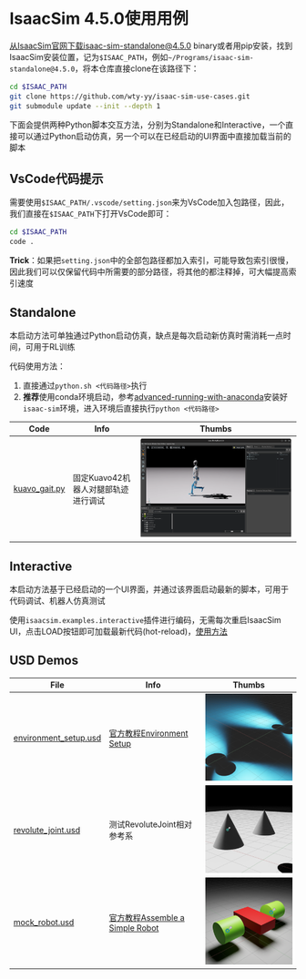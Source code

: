 # IsaacSim 4.5.0使用用例

从IsaacSim官网下载isaac-sim-standalone@4.5.0 binary或者用pip安装，找到IsaacSim安装位置，记为`$ISAAC_PATH`，例如`~/Programs/isaac-sim-standalone@4.5.0`，将本仓库直接clone在该路径下：
```bash
cd $ISAAC_PATH
git clone https://github.com/wty-yy/isaac-sim-use-cases.git
git submodule update --init --depth 1
```

下面会提供两种Python脚本交互方法，分别为Standalone和Interactive，一个直接可以通过Python启动仿真，另一个可以在已经启动的UI界面中直接加载当前的脚本

## VsCode代码提示
需要使用`$ISAAC_PATH/.vscode/setting.json`来为VsCode加入包路径，因此，我们直接在`$ISAAC_PATH`下打开VsCode即可：
```bash
cd $ISAAC_PATH
code .
```
**Trick**：如果把`setting.json`中的全部包路径都加入索引，可能导致包索引很慢，因此我们可以仅保留代码中所需要的部分路径，将其他的都注释掉，可大幅提高索引速度

## Standalone

本启动方法可单独通过Python启动仿真，缺点是每次启动新仿真时需消耗一点时间，可用于RL训练

代码使用方法：
1. 直接通过`python.sh <代码路径>`执行
2. **推荐**使用conda环境启动，参考[advanced-running-with-anaconda](https://docs.isaacsim.omniverse.nvidia.com/latest/installation/install_python.html#advanced-running-with-anaconda)安装好`isaac-sim`环境，进入环境后直接执行`python <代码路径>`

| Code | Info | Thumbs |
| - | - | - |
| [kuavo_gait.py](./standalone/kuavo_gait.py) | 固定Kuavo42机器人对腿部轨迹进行调试 | ![kuavo_gait_standalone](./assets/kuavo_gait_standalone.png) |

## Interactive
本启动方法基于已经启动的一个UI界面，并通过该界面启动最新的脚本，可用于代码调试、机器人仿真测试

使用`isaacsim.examples.interactive`插件进行编码，无需每次重启IsaacSim UI，点击LOAD按钮即可加载最新代码(hot-reload)，[使用方法](./interactive/README.md)

## USD Demos
| File | Info | Thumbs |
| - | - | - |
| [environment_setup.usd](./usd_demos/environment_setup.usd) | [官方教程Environment Setup](https://docs.isaacsim.omniverse.nvidia.com/latest/gui/tutorial_intro_environment_setup.html) | ![environment_setup.usd.png](./usd_demos/.thumbs/256x256/environment_setup.usd.png) |
| [revolute_joint.usd](./usd_demos/revolute_joint.usd) | 测试RevoluteJoint相对参考系 | ![revolute_joint.usd.png](./usd_demos/.thumbs/256x256/revolute_joint.usd.png) |
| [mock_robot.usd](./usd_demos/mock_robot.usd) | [官方教程Assemble a Simple Robot](https://docs.isaacsim.omniverse.nvidia.com/latest/gui/tutorial_gui_simple_robot.html) | ![mock_robot.usd.png](./usd_demos/.thumbs/256x256/mock_robot.usd.png) |

